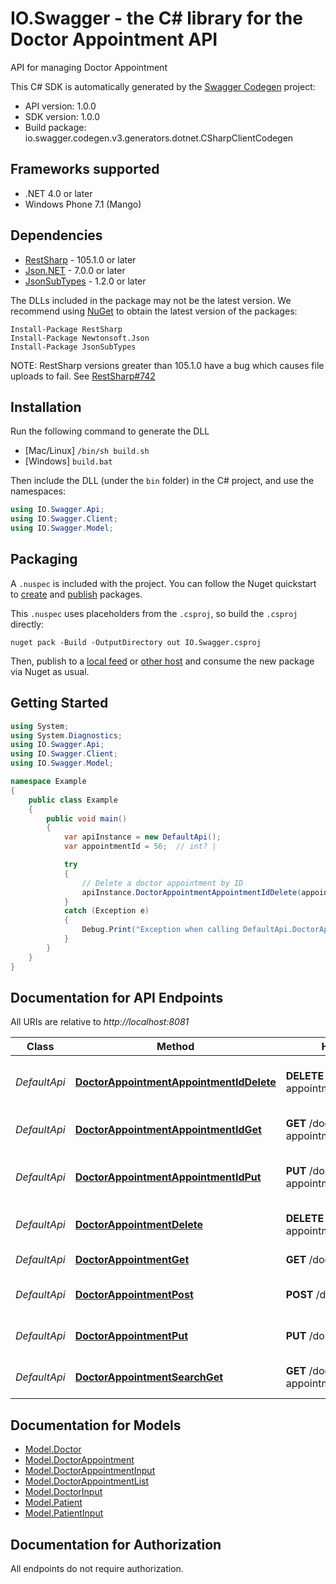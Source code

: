 # IO.Swagger - the C# library for the Doctor Appointment API

API for managing Doctor Appointment

This C# SDK is automatically generated by the [Swagger Codegen](https://github.com/swagger-api/swagger-codegen) project:

- API version: 1.0.0
- SDK version: 1.0.0
- Build package: io.swagger.codegen.v3.generators.dotnet.CSharpClientCodegen

<a name="frameworks-supported"></a>
## Frameworks supported
- .NET 4.0 or later
- Windows Phone 7.1 (Mango)

<a name="dependencies"></a>
## Dependencies
- [RestSharp](https://www.nuget.org/packages/RestSharp) - 105.1.0 or later
- [Json.NET](https://www.nuget.org/packages/Newtonsoft.Json/) - 7.0.0 or later
- [JsonSubTypes](https://www.nuget.org/packages/JsonSubTypes/) - 1.2.0 or later

The DLLs included in the package may not be the latest version. We recommend using [NuGet](https://docs.nuget.org/consume/installing-nuget) to obtain the latest version of the packages:
```
Install-Package RestSharp
Install-Package Newtonsoft.Json
Install-Package JsonSubTypes
```

NOTE: RestSharp versions greater than 105.1.0 have a bug which causes file uploads to fail. See [RestSharp#742](https://github.com/restsharp/RestSharp/issues/742)

<a name="installation"></a>
## Installation
Run the following command to generate the DLL
- [Mac/Linux] `/bin/sh build.sh`
- [Windows] `build.bat`

Then include the DLL (under the `bin` folder) in the C# project, and use the namespaces:
```csharp
using IO.Swagger.Api;
using IO.Swagger.Client;
using IO.Swagger.Model;
```
<a name="packaging"></a>
## Packaging

A `.nuspec` is included with the project. You can follow the Nuget quickstart to [create](https://docs.microsoft.com/en-us/nuget/quickstart/create-and-publish-a-package#create-the-package) and [publish](https://docs.microsoft.com/en-us/nuget/quickstart/create-and-publish-a-package#publish-the-package) packages.

This `.nuspec` uses placeholders from the `.csproj`, so build the `.csproj` directly:

```
nuget pack -Build -OutputDirectory out IO.Swagger.csproj
```

Then, publish to a [local feed](https://docs.microsoft.com/en-us/nuget/hosting-packages/local-feeds) or [other host](https://docs.microsoft.com/en-us/nuget/hosting-packages/overview) and consume the new package via Nuget as usual.

<a name="getting-started"></a>
## Getting Started

```csharp
using System;
using System.Diagnostics;
using IO.Swagger.Api;
using IO.Swagger.Client;
using IO.Swagger.Model;

namespace Example
{
    public class Example
    {
        public void main()
        {
            var apiInstance = new DefaultApi();
            var appointmentId = 56;  // int? | 

            try
            {
                // Delete a doctor appointment by ID
                apiInstance.DoctorAppointmentAppointmentIdDelete(appointmentId);
            }
            catch (Exception e)
            {
                Debug.Print("Exception when calling DefaultApi.DoctorAppointmentAppointmentIdDelete: " + e.Message );
            }
        }
    }
}
```

<a name="documentation-for-api-endpoints"></a>
## Documentation for API Endpoints

All URIs are relative to *http://localhost:8081*

Class | Method | HTTP request | Description
------------ | ------------- | ------------- | -------------
*DefaultApi* | [**DoctorAppointmentAppointmentIdDelete**](docs/DefaultApi.md#doctorappointmentappointmentiddelete) | **DELETE** /doctor-appointment/{appointmentId} | Delete a doctor appointment by ID
*DefaultApi* | [**DoctorAppointmentAppointmentIdGet**](docs/DefaultApi.md#doctorappointmentappointmentidget) | **GET** /doctor-appointment/{appointmentId} | Get a doctor appointment by ID
*DefaultApi* | [**DoctorAppointmentAppointmentIdPut**](docs/DefaultApi.md#doctorappointmentappointmentidput) | **PUT** /doctor-appointment/{appointmentId} | Update a doctor appointment by ID
*DefaultApi* | [**DoctorAppointmentDelete**](docs/DefaultApi.md#doctorappointmentdelete) | **DELETE** /doctor-appointment | Delete all doctor appointments
*DefaultApi* | [**DoctorAppointmentGet**](docs/DefaultApi.md#doctorappointmentget) | **GET** /doctor-appointment | Get all doctor appointment
*DefaultApi* | [**DoctorAppointmentPost**](docs/DefaultApi.md#doctorappointmentpost) | **POST** /doctor-appointment | Add a new doctor appointment
*DefaultApi* | [**DoctorAppointmentPut**](docs/DefaultApi.md#doctorappointmentput) | **PUT** /doctor-appointment | Update all doctor appointments
*DefaultApi* | [**DoctorAppointmentSearchGet**](docs/DefaultApi.md#doctorappointmentsearchget) | **GET** /doctor-appointment/search | Search doctor appointment

<a name="documentation-for-models"></a>
## Documentation for Models

 - [Model.Doctor](docs/Doctor.md)
 - [Model.DoctorAppointment](docs/DoctorAppointment.md)
 - [Model.DoctorAppointmentInput](docs/DoctorAppointmentInput.md)
 - [Model.DoctorAppointmentList](docs/DoctorAppointmentList.md)
 - [Model.DoctorInput](docs/DoctorInput.md)
 - [Model.Patient](docs/Patient.md)
 - [Model.PatientInput](docs/PatientInput.md)

<a name="documentation-for-authorization"></a>
## Documentation for Authorization

All endpoints do not require authorization.
